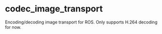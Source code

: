 # codec_image_transport
Encoding/decoding image transport for ROS.  Only supports H.264 decoding for now.
